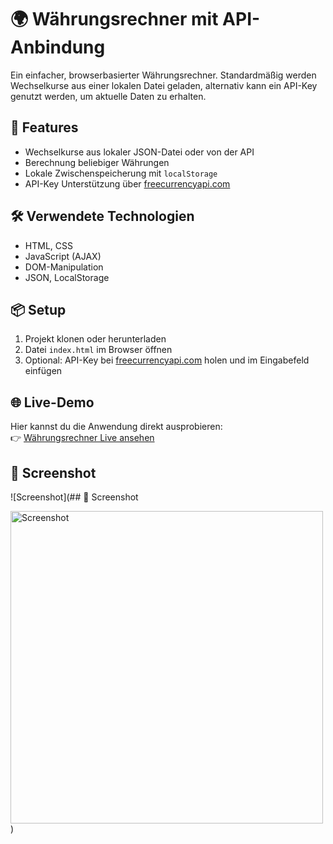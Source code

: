 # 🌍 Währungsrechner mit API-Anbindung

Ein einfacher, browserbasierter Währungsrechner. 
Standardmäßig werden Wechselkurse aus einer lokalen Datei geladen, 
alternativ kann ein API-Key genutzt werden, um aktuelle Daten zu erhalten.

## 🚀 Features

- Wechselkurse aus lokaler JSON-Datei oder von der API
- Berechnung beliebiger Währungen
- Lokale Zwischenspeicherung mit `localStorage`
- API-Key Unterstützung über [freecurrencyapi.com](https://freecurrencyapi.com/)

## 🛠️ Verwendete Technologien

- HTML, CSS
- JavaScript (AJAX)
- DOM-Manipulation
- JSON, LocalStorage

## 📦 Setup

1. Projekt klonen oder herunterladen  
2. Datei `index.html` im Browser öffnen  
3. Optional: API-Key bei [freecurrencyapi.com](https://freecurrencyapi.com/) holen und im Eingabefeld einfügen

## 🌐 Live-Demo

Hier kannst du die Anwendung direkt ausprobieren:  
👉 [Währungsrechner Live ansehen](https://yuekselim.github.io/Waehrungsrechner/)


## 📸 Screenshot
![Screenshot](## 📸 Screenshot

<img src="https://yuekselim.github.io/Waehrungsrechner/screenshot.png" alt="Screenshot" width="500">)  

